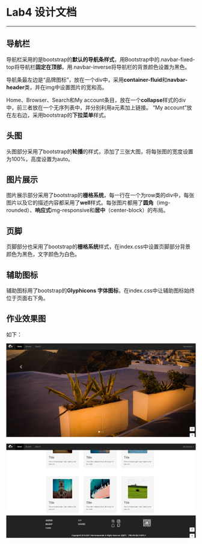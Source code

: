Lab4 设计文档
==========
-------------------
## 导航栏
导航栏采用的是bootstrap的**默认的导航条样式**，用Bootstrap中的.navbar-fixed-top将导航栏**固定在顶部**，用.navbar-inverse将导航栏的背景颜色设置为黑色。

导航条最左边是“品牌图标”，放在一个div中，采用**container-fluid**和**navbar-header**类，并在img中设置图片的宽和高。

Home、Browser、Search和My account条目，放在一个**collapse**样式的div中，前三者放在一个无序列表中，并分别利用a元素加上链接。
“My account”放在左右边，采用bootstrap的**下拉菜单**样式。


## 头图
头图部分采用了bootstrap的**轮播**的样式，添加了三张大图，将每张图的宽度设置为100%，高度设置为auto。

## 图片展示
图片展示部分采用了bootstrap的**栅格系统**，每一行在一个为row类的div中，每张图片以及它的描述内容都采用了**well**样式。每张图片都用了**圆角**（img-rounded）、**响应式**img-responsive和**居中**（center-block）的布局。

## 页脚
页脚部分也采用了bootstrap的**栅格系统**样式，在index.css中设置页脚部分背景颜色为黑色，文字颜色为白色。

## 辅助图标
辅助图标用了bootstrap的**Glyphicons 字体图标**，在index.css中让辅助图标始终位于页面右下角。

## 作业效果图
如下：

![sample](./images/sample/sample1.png)


![sample](./images/sample/sample2.png)

